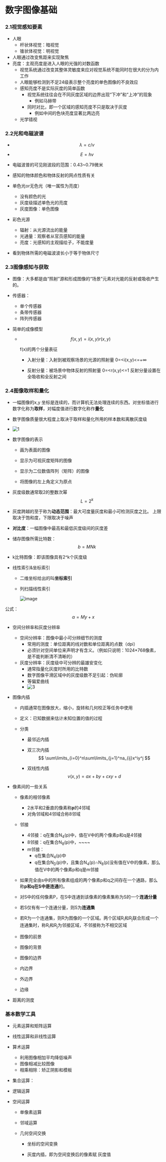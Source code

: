 # 数字图像基础

### 2.1视觉感知要素

* 人眼
  * 杆状体视觉：暗视觉
  * 锥状体视觉：明视觉
* 人眼通过改变焦距来实现聚焦
* 亮度：主观亮度是进入人眼的光强的对数函数
  * 视觉系统通过改变其整体灵敏度来应对视觉系统不能同时在很大的分为内工作
  * 人眼能够检测到不足24级表示整个亮度的单色图像的不良效应
  * 感知亮度不是实际灰度的简单函数
    * 视觉系统往往会在不同灰度区域的边界出现“下冲”和“上冲”的现象
      * 例如马赫带
    * 同时对比，即一个区域的感知亮度不只是取决于灰度
      * 例如中间的色块亮度显著比两边亮
  * 光学错视





### 2.2光和电磁波谱



* $$
  λ=c/v
  $$

* $$
  E=hv
  $$



* 电磁波普的可见刚波段的范围：0.43~0.79微米
* 感知的物体颜色和物体反射的网点性质有关
* 单色光or无色光（唯一属性为亮度）
  * 没有颜色的光
  * 灰度级描述单色光的亮度
  * 灰度图像：单色图像
* 彩色光源
  * 辐射：从光源流出的能量
  * 光通量：观察者从官员感知的能量
  * 亮度：光感知的主观描绘子，不能度量

* 看到物体所需的电磁波波长小于等于物体尺寸





### 2.3图像感知与获取

* 图像：大多都是由“照射”源和形成图像的“场景”元素对光能的反射或吸收产生的。

* 传感器：
  * 单个传感器
  * 条带传感器
  * 阵列传感器

* 简单的成像模型

  * $$
    f(x,y)=i(x,y)r(x,y)
    $$

    f(x)的两个分量表征

    * 入射分量：入射到被观察场景的光源的照射量        0=<i(x,y)<=+∞   

    * 反射分量：被场景中物体反射的照射量                   0=<r(x,y)<=1    反射分量设置在全吸收和全反射之间





### 2.4图像取样和量化

* 一幅图像的x,y 坐标是连续的，而计算机无法处理连续的东西。对坐标值进行数字化称为**取样**，对幅度值进行数字化称作**量化**

* 数字图像质量很大程度上取决于取样和量化所用的样本数和离散灰度级
* ![1](E:\markdown\数字图像处理\images\1.png)

* 数字图像的表示

  * 画为表面的图像

  * 显示为可视灰度矩阵的图像
  * 显示为二位数值阵列（矩阵）的图像
  * 将图像的左上角定义为原点

* 灰度级数通常取2的整数次幂
  $$
  L=2^k
  $$

* 灰度跨越的至于称为**动态范围**：最大可度量灰度和最小可检测灰度之比。  上限取决于饱和度，下限取决于噪声

* **对比度**：一幅图像中最高和最低灰度级间的灰度差

* 储存图像所需比特数：
  $$
  b=MNk
  $$

* k比特图像：即该图像具有2^k个灰度级

* 线性索引&坐标索引

  * 二维坐标给出的叫**坐标索引**

  * 列扫描线性索引

    ![image](E:\markdown\数字图像处理\images\2.png)

公式：
$$
α=My+x
$$

* 空间分辨率和灰度分辨率
  * 空间分辨率：图像中最小可分辨细节的测度
    * 常用的测度：单位距离的线对数和单位距离的点数（dpi）
    * 必须针对空间单位来声明才有含义。（例如只说明：1024*768像素，是不能判断清不清晰的）
  * 灰度分辨率：灰度级中可分辨的最雄安变化
    * 通常指量化灰度时所用的比特数
    * 数字图像平滑区域中的灰度级数不足引起：伪轮廓
    * 等偏爱曲线
    * ![3](E:\markdown\数字图像处理\images\3.png)

* 图像内插

  * 内插通常在图像放大，缩小，旋转和几何校正等任务中使用

  * 定义：已知数据来估计未知位置的值的过程

  * 分类

    * 最邻近内插

    * 双三次内插
      $$
      \sum\limits_{i=0}^n\sum\limits_{j=1}^na_{ij}x^iy^j
      $$

    * 双线性内插
      $$
      v(x,y)=ax+by+cxy+d
      $$
      

* 像素间的一些关系

  * 像素的相邻像素
    * 2水平和2垂直的像素称**p**的4邻域
    * 对角邻域和4邻域合称8邻域
  * 邻接
    * 4邻接：q在集合N<sub>4</sub>(p)中，值在V中的两个像素p和q是4邻接
    * 8邻接：q在集合N<sub>8</sub>(p)中，~~~~
    * m邻接：
      * q在集合N<sub>4</sub>(p)中
      * q在集合N<sub>D</sub>(p)中，且集合N<sub>4</sub>(p)∩N<sub>8</sub>(p)没有值在V中的像素，那么值在V中的两个像素p和q是m邻接

  * 如果完全由s中的所有像素组成的两个像素p和q之间存在一个通路，那么称**p和q在S中是连通**的。
  * 对S中的任何像素P，在S中连通到该像素的像素集称为S的一个**连通分量**
  * 若S仅有有一个连通分量，则S为**连通集**

  * 若R为一个连通集，则R为图像的一个区域。两个区域R<sub>i</sub>和R<sub>j</sub>联合形成一个连通集时，称R<sub>i</sub>和R<sub>j</sub>为邻接区域，不邻接称为不相交区域
  * 图像的前景
  * 图像的背景
  * 图像的边界
  * 内边界
  * 外边界
  * 边缘

* 距离的测度



### 基本数学工具

* 元素运算和矩阵运算

* 线性运算和非线性运算

* 算术运算

  * 利用图像相加平均降低噪声
  * 图像相减比较图像
  * 相乘相除：矫正阴影和模板

* 集合运算：

* 逻辑运算

* 空间运算

  * 单像素运算

  * 邻域运算

  * 几何空间交换

    * 坐标的空间变换

    * 灰度内插，即为空间变换后的像素赋 灰度值